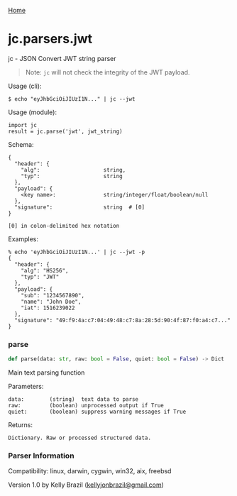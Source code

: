 [Home](https://kellyjonbrazil.github.io/jc/)
<a id="jc.parsers.jwt"></a>

# jc.parsers.jwt

jc - JSON Convert JWT string parser

> Note: `jc` will not check the integrity of the JWT payload.

Usage (cli):

    $ echo "eyJhbGciOiJIUzI1N..." | jc --jwt

Usage (module):

    import jc
    result = jc.parse('jwt', jwt_string)

Schema:

    {
      "header": {
        "alg":                    string,
        "typ":                    string
      },
      "payload": {
        <key name>:               string/integer/float/boolean/null
      },
      "signature":                string  # [0]
    }

    [0] in colon-delimited hex notation

Examples:

    % echo 'eyJhbGciOiJIUzI1N...' | jc --jwt -p
    {
      "header": {
        "alg": "HS256",
        "typ": "JWT"
      },
      "payload": {
        "sub": "1234567890",
        "name": "John Doe",
        "iat": 1516239022
      },
      "signature": "49:f9:4a:c7:04:49:48:c7:8a:28:5d:90:4f:87:f0:a4:c7..."
    }

<a id="jc.parsers.jwt.parse"></a>

### parse

```python
def parse(data: str, raw: bool = False, quiet: bool = False) -> Dict
```

Main text parsing function

Parameters:

    data:        (string)  text data to parse
    raw:         (boolean) unprocessed output if True
    quiet:       (boolean) suppress warning messages if True

Returns:

    Dictionary. Raw or processed structured data.

### Parser Information
Compatibility:  linux, darwin, cygwin, win32, aix, freebsd

Version 1.0 by Kelly Brazil (kellyjonbrazil@gmail.com)
